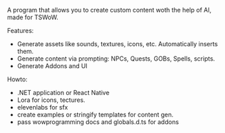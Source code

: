 A program that allows you to create custom content woth the help of AI, made for TSWoW.

Features:
- Generate assets like sounds, textures, icons, etc. Automatically inserts them.
- Generate content via prompting: NPCs, Quests, GOBs, Spells, scripts.
- Generate Addons and UI

Howto:
- .NET application or React Native
- Lora for icons, tectures.
- elevenlabs for sfx
- create examples or stringify templates for content gen.
- pass wowprogramming docs and globals.d.ts for addons